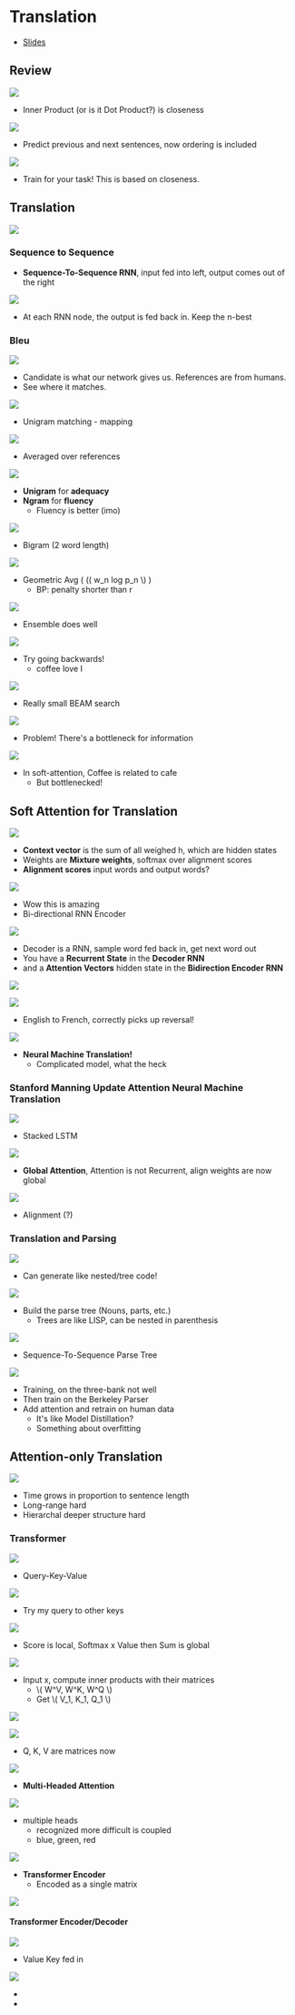 # Translation

* [Slides](https://briantliao.com/store/cs282-lectures-slides/lec13.pdf)

## Review

![](https://i.imgur.com/ytGyXuo.png)

* Inner Product (or is it Dot Product?) is closeness

![](https://i.imgur.com/E9DMaxX.png)

* Predict previous and next sentences, now ordering is included

![](https://i.imgur.com/r9NLuPf.png)

* Train for your task! This is based on closeness.

## Translation

![](https://i.imgur.com/myVDtam.png)

### Sequence to Sequence
* __Sequence-To-Sequence RNN__, input fed into left, output comes out of the right

![](https://i.imgur.com/3HwFFEZ.png)

* At each RNN node, the output is fed back in. Keep the n-best

### Bleu

![](https://i.imgur.com/9G6bB4e.png)

* Candidate is what our network gives us. References are from humans.
* See where it matches.

![](https://i.imgur.com/1lMHytF.png)

* Unigram matching - mapping

![](https://i.imgur.com/j2kCRM2.png)

* Averaged over references

![](https://i.imgur.com/IyG2pdL.png)

* __Unigram__ for __adequacy__
* __Ngram__ for __fluency__
    * Fluency is better (imo)

![](https://i.imgur.com/j4kbkLo.png)

* Bigram (2 word length)

![](https://i.imgur.com/P9iowOf.png)

* Geometric Avg ( \(( w_n log p_n \\) )
    * BP: penalty shorter than r

![](https://i.imgur.com/4xTSym1.png)

* Ensemble does well

![](https://i.imgur.com/4dQNLlc.png)

* Try going backwards!
    * coffee love I

![](https://i.imgur.com/EC4HORT.png)

* Really small BEAM search

![](https://i.imgur.com/tJE0USb.png)

* Problem! There's a bottleneck for information

![](https://i.imgur.com/qERSjqN.png)

* In soft-attention, Coffee is related to cafe
    * But bottlenecked!

## Soft Attention for Translation

![](https://i.imgur.com/ZETrFIt.png)

* __Context vector__ is the sum of all weighed h, which are hidden states
* Weights are __Mixture weights__, softmax over alignment scores
* __Alignment scores__ input words and output words?

![](https://i.imgur.com/YPalgse.png)

* Wow this is amazing
* Bi-directional RNN Encoder

![](https://i.imgur.com/Z1r7qjJ.png)

* Decoder is a RNN, sample word fed back in, get next word out
* You have a __Recurrent State__ in the __Decoder RNN__
* and a __Attention Vectors__ hidden state in the __Bidirection Encoder RNN__

![](https://i.imgur.com/RFYS1Xt.png)

![](https://i.imgur.com/nl7EEHM.png)

* English to French, correctly picks up reversal!

![](https://i.imgur.com/EF8asQs.png)

* __Neural Machine Translation!__
    * Complicated model, what the heck

### Stanford Manning Update Attention Neural Machine Translation

![](https://i.imgur.com/LU9UKYM.png)

* Stacked LSTM

![](https://i.imgur.com/GyKZ5bK.png)

* __Global Attention__, Attention is not Recurrent, align weights are now global

![](https://i.imgur.com/4AXBT7p.png)

* Alignment (?)

### Translation and Parsing

![](https://i.imgur.com/EqGiSWf.png)

* Can generate like nested/tree code!

![](https://i.imgur.com/I2NfCBU.png)

* Build the parse tree (Nouns, parts, etc.)
    * Trees are like LISP, can be nested in parenthesis

![](https://i.imgur.com/u5gQqQI.png)

* Sequence-To-Sequence Parse Tree

![](https://i.imgur.com/SBY9QQq.png)

* Training, on the three-bank not well
* Then train on the Berkeley Parser
* Add attention and retrain on human data
    * It's like Model Distillation?
    * Something about overfitting

## Attention-only Translation

![](https://i.imgur.com/wNITJAH.png)

* Time grows in proportion to sentence length
* Long-range hard
* Hierarchal deeper structure hard

### Transformer

![](https://i.imgur.com/YJD3LBN.png)

* Query-Key-Value

![](https://i.imgur.com/ki9Z54a.png)

* Try my query to other keys

![](https://i.imgur.com/ctviBRe.png)

* Score is local, Softmax x Value then Sum is global

![](https://i.imgur.com/079hOLX.png)

* Input x, compute inner products with their matrices
    * \\( W^V, W^K, W^Q \\)
    * Get \\( V_1, K_1, Q_1 \\)

![](https://i.imgur.com/3Xd2tFj.png)

![](https://i.imgur.com/SUfx7a8.png)

* Q, K, V are matrices now

![](https://i.imgur.com/qzELmTE.png)

* __Multi-Headed Attention__

![](https://i.imgur.com/14NfcZi.png)

* multiple heads
    * recognized more difficult is coupled
    * blue, green, red

![](https://i.imgur.com/sPO4eMU.png)

* __Transformer Encoder__
    * Encoded as a single matrix

![](https://i.imgur.com/jTD6Qo6.png)

#### Transformer Encoder/Decoder

![](https://i.imgur.com/IKZ7vfD.png)

* Value Key fed in

![](https://i.imgur.com/wZmiJ9e.png)

* 

* 
